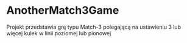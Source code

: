 # AnotherMatch3Game
Projekt przedstawia grę typu Match-3 polegającą na ustawieniu 3 lub więcej kulek w linii poziomej lub pionowej

